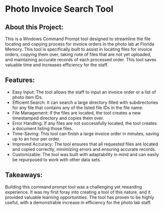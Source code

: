 
<h1>Photo Invoice Search Tool</h1>
<h2>About this Project:</h2>
<p>This is a Windows Command Prompt tool designed to streamline the file locating and copying process for invoice orders in the photo lab at Florida Memory. This tool is specifically built to assist in locating files for invoice orders, copying them over, taking note of files that are not yet uploaded, and maintaining accurate records of each processed order. This tool saves valuable time and increases efficiency for the staff.</p>
<h2>Features:</h2>
<ul>
  <li>Easy Input: The tool allows the staff to input an invoice order or a list of photo item IDs.</li>
  <li>Efficient Search: It can search a large directory filled with subdirectories for any file that contains any of the listed file IDs in the file name.</li>
  <li>File Management: If the files are located, the tool creates a new timestamped directory and copies them over.</li>
  <li>Error Handling: If any files are not successfully located, the tool creates a document listing those files.</li>
  <li>Time-Saving: This tool can finish a large invoice order in minutes, saving up to an hour per order.</li>
  <li>Improved Accuracy: The tool ensures that all requested files are located and copied correctly, minimizing errors and ensuring accurate records.</li>
  <li>Customizable: The tool was built with adaptability in mind and can easily be repurposed to work with other data sets.</li>
</ul>
<h2>Takeaways:</h2>
<p>Building this command prompt tool was a challenging yet rewarding experience. It was my first foray into creating a tool of this nature, and it provided valuable learning opportunities. The tool has proven to be highly useful, with a demonstrable increase in efficiency for the photo lab staff.</p>
